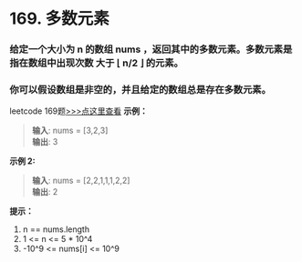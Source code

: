 # 169. 多数元素
### 给定一个大小为 n 的数组 nums ，返回其中的多数元素。多数元素是指在数组中出现次数 大于 ⌊ n/2 ⌋ 的元素。
### 你可以假设数组是非空的，并且给定的数组总是存在多数元素。

leetcode 169题[>>>点这里查看](https://leetcode-cn.com/problems/linked-list-cycle/)
**示例：**
> **输入**: nums = [3,2,3]           
> **输出**: 3            

**示例 2:**
> **输入**: nums = [2,2,1,1,1,2,2]       
> **输出**: 2                    

**提示：**
1. n == nums.length
2. 1 <= n <= 5 * 10^4
3. -10^9 <= nums[i] <= 10^9